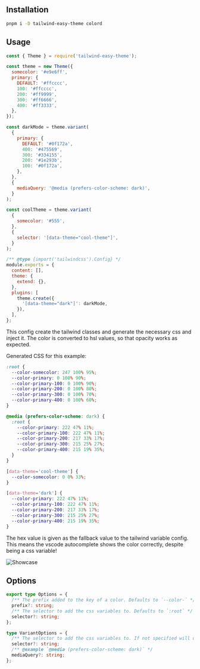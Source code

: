 ## Installation

```bash
pnpm i -D tailwind-easy-theme colord
```

## Usage

```javascript
const { Theme } = require('tailwind-easy-theme');

const theme = new Theme({
  somecolor: '#e9e6ff',
  primary: {
    DEFAULT: '#ffcccc',
    100: '#ffcccc',
    200: '#ff9999',
    300: '#ff6666',
    400: '#ff3333',
  },
});

const darkMode = theme.variant(
  {
    primary: {
      DEFAULT: '#0f172a',
      400: '#475569',
      300: '#334155',
      200: '#1e293b',
      100: '#0f172a',
    },
  },
  {
    mediaQuery: '@media (prefers-color-scheme: dark)',
  }
);

const coolTheme = theme.variant(
  {
    somecolor: '#555',
  },
  {
    selector: '[data-theme="cool-theme"]',
  }
);

/** @type {import('tailwindcss').Config} */
module.exports = {
  content: [],
  theme: {
    extend: {},
  },
  plugins: [
    theme.create({
      '[data-theme="dark"]': darkMode,
    }),
  ],
};
```

This config create the tailwind classes and generate the necessary css and inject it. The color is converted to hsl values, so that opacity works as expected.

Generated CSS for this example:

```css
:root {
  --color-somecolor: 247 100% 95%;
  --color-primary: 0 100% 90%;
  --color-primary-100: 0 100% 90%;
  --color-primary-200: 0 100% 80%;
  --color-primary-300: 0 100% 70%;
  --color-primary-400: 0 100% 60%;
}

@media (prefers-color-scheme: dark) {
  :root {
    --color-primary: 222 47% 11%;
    --color-primary-100: 222 47% 11%;
    --color-primary-200: 217 33% 17%;
    --color-primary-300: 215 25% 27%;
    --color-primary-400: 215 19% 35%;
  }
}

[data-theme='cool-theme'] {
  --color-somecolor: 0 0% 33%;
}

[data-theme='dark'] {
  --color-primary: 222 47% 11%;
  --color-primary-100: 222 47% 11%;
  --color-primary-200: 217 33% 17%;
  --color-primary-300: 215 25% 27%;
  --color-primary-400: 215 19% 35%;
}
```

The hex value is given as the fallback value to the tailwind variable config. This means
the vscode autocomplete shows the color correctly, despite being a css variable!

![Showcase](https://user-images.githubusercontent.com/14110063/215893197-ffc6d510-5086-4db8-ada8-fcbc90fd7ce3.png)

## Options

```typescript
export type Options = {
  /** The prefix added to the key of a color. Defaults to `--color-` */
  prefix?: string;
  /** The selector to add the css variables to. Defaults to `:root` */
  selector?: string;
};
```

```typescript
type VariantOptions = {
  /** The selector to add the css variables to. If not specified will use main theme's selector. */
  selector?: string;
  /** @example `@media (prefers-color-scheme: dark)` */
  mediaQuery?: string;
};
```
